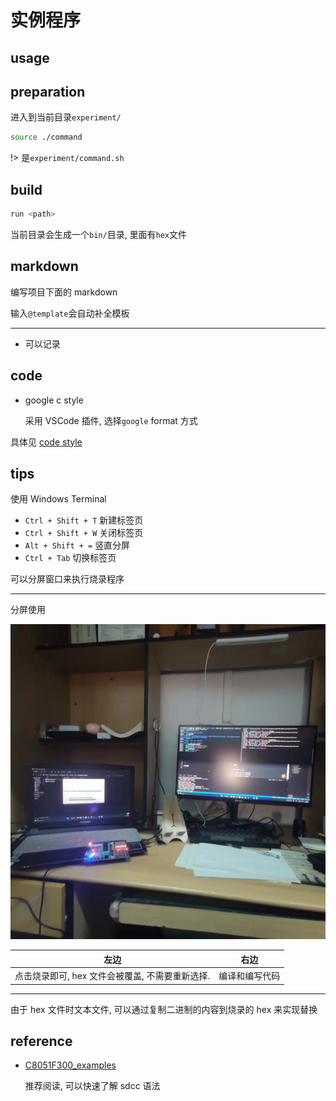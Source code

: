 # 实例程序

## usage

## preparation

进入到当前目录`experiment/`

```bash
source ./command
```

!> 是`experiment/command.sh`

## build

```bash
run <path>
```

当前目录会生成一个`bin/`目录, 里面有`hex`文件

## markdown

编写项目下面的 markdown

输入`@template`会自动补全模板

---

- 可以记录

## code

- google c style

  采用 VSCode 插件, 选择`google` format 方式

具体见 [code style](/docs/code-style/README.md)

## tips

使用 Windows Terminal

- `Ctrl + Shift + T` 新建标签页
- `Ctrl + Shift + W` 关闭标签页
- `Alt + Shift + =` 竖直分屏
- `Ctrl + Tab` 切换标签页

可以分屏窗口来执行烧录程序

---

分屏使用

![](assets/2023-03-08-23-48-33.png)

|                      左边                       |      右边      |
| :---------------------------------------------: | :------------: |
| 点击烧录即可, hex 文件会被覆盖, 不需要重新选择. | 编译和编写代码 |

---

由于 hex 文件时文本文件, 可以通过复制二进制的内容到烧录的 hex 来实现替换

## reference

- [C8051F300_examples](https://github.com/merbanan/C8051F300_examples)

  推荐阅读, 可以快速了解 sdcc 语法
